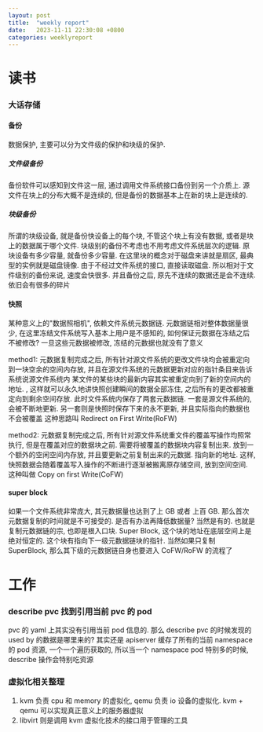 ```yaml
---
layout: post
title:  "weekly report"
date:   2023-11-11 22:30:08 +0800
categories: weeklyreport
---
```



# 读书

### 大话存储

#### 备份
数据保护, 主要可以分为文件级的保护和块级的保护. 

##### 文件级备份

备份软件可以感知到文件这一层, 通过调用文件系统接口备份到另一个介质上. 源文件在块上的分布大概不是连续的, 但是备份的数据基本上在新的块上是连续的. 

##### 块级备份
所谓的块级设备, 就是备份快设备上的每个块, 不管这个块上有没有数据, 或者是块上的数据属于哪个文件. 块级别的备份不考虑也不用考虑文件系统层次的逻辑. 原块设备有多少容量, 就备份多少容量. 在这里块的概念对于磁盘来讲就是扇区, 最典型的实例就是磁盘镜像. 由于不经过文件系统的接口, 直接读取磁盘. 所以相对于文件级别的备份来说, 速度会快很多. 并且备份之后, 原先不连续的数据还是会不连续. 依旧会有很多的碎片

#### 快照

某种意义上的"数据照相机", 依赖文件系统元数据链. 元数据链相对整体数据量很少, 在这里冻结文件系统写入基本上用户是不感知的, 如何保证元数据在冻结之后不被修改? 一旦这些元数据被修改, 冻结的元数据也就没有了意义

method1:
元数据复制完成之后, 所有针对源文件系统的更改文件块均会被重定向到一块空余的空间内存放, 并且在源文件系统的元数据更新对应的指针条目来告诉系统说源文件系统内
某文件的某些块的最新内容其实被重定向到了新的空间内的地址. , 这样就可以永久地讲快照创建瞬间的数据全部冻住, 之后所有的更改都被重定向到剩余空间存放. 此时文件系统内保存了两套元数据链. 一套是源文件系统的, 会被不断地更新. 另一套则是快照时保存下来的永不更新, 并且实际指向的数据也不会被覆盖 这种思路叫 Redirect on First Write(RoFW)

method2:
元数据复制完成之后, 所有针对源文件系统重文件的覆盖写操作均照常执行, 但是在覆盖对应的数据块之前. 需要将被覆盖的数据块内容复制出来. 放到一个额外的空闲空间内存放, 并且要更新之前复制出来的元数据. 指向新的地址. 这样, 快照数据会随着覆盖写入操作的不断进行逐渐被搬离原存储空间, 放到空间空间. 这种叫做 Copy on first Write(CoFW)

#### super block

如果一个文件系统非常庞大, 其元数据量也达到了上 GB 或者 上百 GB. 那么首次元数据复制的时间就是不可接受的. 是否有办法再降低数据量? 当然是有的. 也就是复制元数据链的宗, 也即是根入口块. Super Block, 这个块的地址在底层空间上是绝对恒定的. 这个块有指向下一级元数据链块的指针. 当然如果只复制 SuperBlock, 那么其下级的元数据链自身也要进入 CoFW/RoFW 的流程了



# 工作

### describe pvc 找到引用当前 pvc 的 pod

pvc 的 yaml 上其实没有引用当前 pod 信息的. 那么 describe pvc 的时候发现的 used by 的数据是哪里来的? 其实还是 apiserver 缓存了所有的当前 namespace 的 pod 资源, 一个一个遍历获取的, 所以当一个 namespace pod 特别多的时候, describe 操作会特别吃资源

### 虚拟化相关整理

1. kvm 负责 cpu 和 memory 的虚拟化,  qemu 负责 io 设备的虚拟化. kvm + qemu 可以实现真正意义上的服务器虚拟
2. libvirt 则是调用 kvm 虚拟化技术的接口用于管理的工具

